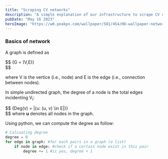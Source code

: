 ```yaml
---
title: "Scraping CV networks"
description: "A simple explanation of our infrastructure to scrape CV content on a digital database"
pubDate: "May 16 2023"
heroImage: "https://w0.peakpx.com/wallpaper/581/454/HD-wallpaper-network-concept-darkness-points-and-lines-social-network-abstract-art-network.jpg"
---
```


<!-- Config mathjax -->
<script src="https://cdnjs.cloudflare.com/ajax/libs/mathjax/2.7.7/MathJax.js?config=TeX-AMS_HTML"></script>

### Basics of network
A graph is defined as 

$$
\{G = (V,E)}\
$$

where V is the vertice (i.e., node) and E is the edge (i.e., connection between nodes).  

In simple undirected graph, the degree of a node is the total edges incidenting V<sub>i</sub>:

$$
\{Deg(v) = |{u: (u, v) \in E|}}\
$$
where <strong>u</strong> denotes all nodes in the graph. 

Using python, we can compute the degree as follow:

```python
# Calcuating degree
degree = 0
for edge in graph: #for each pairs in a graph (a list)
    if node in edge: #check if a certain node exist in this pair
        degree += 1 #is yes, degree + 1
```
